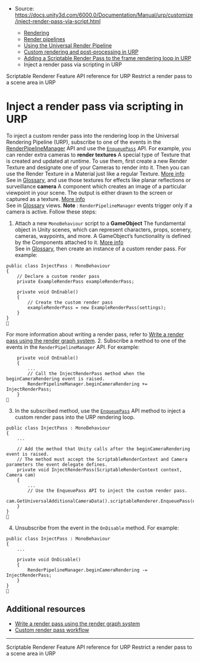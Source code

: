 * Source: https://docs.unity3d.com/6000.0/Documentation/Manual/urp/customize/inject-render-pass-via-script.html

  * [Rendering](https://docs.unity3d.com/6000.0/Documentation/Manual/rendering-and-post-processing.html)
  * [Render pipelines](https://docs.unity3d.com/6000.0/Documentation/Manual/render-pipelines.html)
  * [Using the Universal Render Pipeline](https://docs.unity3d.com/6000.0/Documentation/Manual/universal-render-pipeline.html)
  * [Custom rendering and post-processing in URP](https://docs.unity3d.com/6000.0/Documentation/Manual/urp/customizing-urp.html)
  * [Adding a Scriptable Render Pass to the frame rendering loop in URP](https://docs.unity3d.com/6000.0/Documentation/Manual/urp/inject-a-render-pass.html)
  * Inject a render pass via scripting in URP


[](https://docs.unity3d.com/6000.0/Documentation/Manual/urp/renderer-features/scriptable-renderer-features/scriptable-renderer-feature-reference.html)
Scriptable Renderer Feature API reference for URP
[](https://docs.unity3d.com/6000.0/Documentation/Manual/urp/customize/restrict-render-pass-scene-area.html)
Restrict a render pass to a scene area in URP
# Inject a render pass via scripting in URP
To inject a custom render pass into the rendering loop in the Universal Rendering Pipeline (URP), subscribe to one of the events in the [RenderPipelineManager](https://docs.unity3d.com/ScriptReference/Rendering.RenderPipelineManager.html) API and use the [`EnqueuePass`](https://docs.unity3d.com/Packages/com.unity.render-pipelines.universal@17.2/api/UnityEngine.Rendering.Universal.ScriptableRenderer.html#UnityEngine_Rendering_Universal_ScriptableRenderer_EnqueuePass_UnityEngine_Rendering_Universal_ScriptableRenderPass) API.
For example, you can render extra cameras to **render textures** A special type of Texture that is created and updated at runtime. To use them, first create a new Render Texture and designate one of your Cameras to render into it. Then you can use the Render Texture in a Material just like a regular Texture. [More info](https://docs.unity3d.com/6000.0/Documentation/Manual/class-RenderTexture.html)  
See in [Glossary](https://docs.unity3d.com/6000.0/Documentation/Manual/Glossary.html#RenderTexture), and use those textures for effects like planar reflections or surveillance **camera** A component which creates an image of a particular viewpoint in your scene. The output is either drawn to the screen or captured as a texture. [More info](https://docs.unity3d.com/6000.0/Documentation/Manual/CamerasOverview.html)  
See in [Glossary](https://docs.unity3d.com/6000.0/Documentation/Manual/Glossary.html#Camera) views.
**Note** : `RenderPipelineManager` events trigger only if a camera is active.
Follow these steps:
  1. Attach a new `MonoBehaviour` script to a **GameObject** The fundamental object in Unity scenes, which can represent characters, props, scenery, cameras, waypoints, and more. A GameObject’s functionality is defined by the Components attached to it. [More info](https://docs.unity3d.com/6000.0/Documentation/Manual/class-GameObject.html)  
See in [Glossary](https://docs.unity3d.com/6000.0/Documentation/Manual/Glossary.html#GameObject), then create an instance of a custom render pass. For example:
```
public class InjectPass : MonoBehaviour
{
    // Declare a custom render pass
    private ExampleRenderPass exampleRenderPass;

    private void OnEnable()
    {
        // Create the custom render pass
        exampleRenderPass = new ExampleRenderPass(settings);
    }
}

```

For more information about writing a render pass, refer to [Write a render pass using the render graph system](https://docs.unity3d.com/6000.0/Documentation/Manual/urp/render-graph-write-render-pass.html).
  2. Subscribe a method to one of the events in the `RenderPipelineManager` API. For example:
```
    private void OnEnable()
    {
        ...
        // Call the InjectRenderPass method when the beginCameraRendering event is raised.
        RenderPipelineManager.beginCameraRendering += InjectRenderPass;            
    }

```

  3. In the subscribed method, use the [`EnqueuePass`](https://docs.unity3d.com/Packages/com.unity.render-pipelines.universal@17.2/api/UnityEngine.Rendering.Universal.ScriptableRenderer.html#UnityEngine_Rendering_Universal_ScriptableRenderer_EnqueuePass_UnityEngine_Rendering_Universal_ScriptableRenderPass) API method to inject a custom render pass into the URP rendering loop.
```
public class InjectPass : MonoBehaviour
{
    ...

    // Add the method that Unity calls after the beginCameraRendering event is raised.
    // The method must accept the ScriptableRenderContext and Camera parameters the event delegate defines.
    private void InjectRenderPass(ScriptableRenderContext context, Camera cam)
    {
        ...
        // Use the EnqueuePass API to inject the custom render pass.
        cam.GetUniversalAdditionalCameraData().scriptableRenderer.EnqueuePass(exampleRenderPass);
    }
}

```

  4. Unsubscribe from the event in the `OnDisable` method. For example:
```
public class InjectPass : MonoBehaviour
{
    ...

    private void OnDisable()
    {
        RenderPipelineManager.beginCameraRendering -= InjectRenderPass;
    }
}

```



## Additional resources
  * [Write a render pass using the render graph system](https://docs.unity3d.com/6000.0/Documentation/Manual/urp/render-graph-write-render-pass.html)
  * [Custom render pass workflow](https://docs.unity3d.com/6000.0/Documentation/Manual/urp/renderer-features/custom-rendering-pass-workflow-in-urp.html)


* * *
[](https://docs.unity3d.com/6000.0/Documentation/Manual/urp/renderer-features/scriptable-renderer-features/scriptable-renderer-feature-reference.html)
Scriptable Renderer Feature API reference for URP
[](https://docs.unity3d.com/6000.0/Documentation/Manual/urp/customize/restrict-render-pass-scene-area.html)
Restrict a render pass to a scene area in URP
